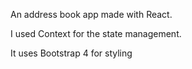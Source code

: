 An address book app made with React.

I used Context for the state management.

It uses Bootstrap 4 for styling

